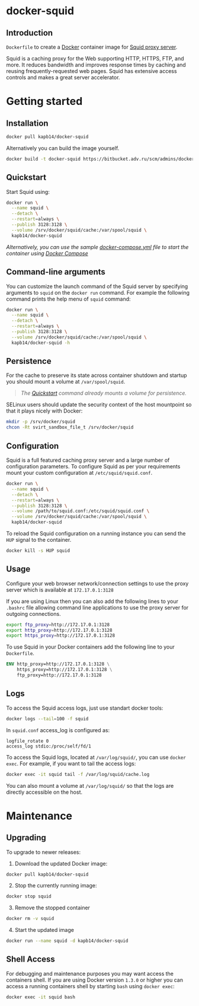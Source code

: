 # docker-squid

## Introduction

`Dockerfile` to create a [Docker](https://www.docker.com/) container image for [Squid proxy server](http://www.squid-cache.org/).

Squid is a caching proxy for the Web supporting HTTP, HTTPS, FTP, and more. It reduces bandwidth and improves response times by caching and reusing frequently-requested web pages. Squid has extensive access controls and makes a great server accelerator.


# Getting started

## Installation

```bash
docker pull kapb14/docker-squid
```

Alternatively you can build the image yourself.

```bash
docker build -t docker-squid https://bitbucket.adv.ru/scm/admins/docker-squid.git
```

## Quickstart

Start Squid using:

```bash
docker run \
  --name squid \
  --detach \
  --restart=always \
  --publish 3128:3128 \
  --volume /srv/docker/squid/cache:/var/spool/squid \
  kapb14/docker-squid
```

*Alternatively, you can use the sample [docker-compose.yml](docker-compose.yml) file to start the container using [Docker Compose](https://docs.docker.com/compose/)*

## Command-line arguments

You can customize the launch command of the Squid server by specifying arguments to `squid` on the `docker run` command. For example the following command prints the help menu of `squid` command:

```bash
docker run \
  --name squid \
  --detach \
  --restart=always \
  --publish 3128:3128 \
  --volume /srv/docker/squid/cache:/var/spool/squid \
  kapb14/docker-squid -h
```

## Persistence

For the cache to preserve its state across container shutdown and startup you should mount a volume at `/var/spool/squid`.

> *The [Quickstart](#quickstart) command already mounts a volume for persistence.*

SELinux users should update the security context of the host mountpoint so that it plays nicely with Docker:

```bash
mkdir -p /srv/docker/squid
chcon -Rt svirt_sandbox_file_t /srv/docker/squid
```

## Configuration

Squid is a full featured caching proxy server and a large number of configuration parameters. To configure Squid as per your requirements mount your custom configuration at `/etc/squid/squid.conf`.

```bash
docker run \
  --name squid \
  --detach \
  --restart=always \
  --publish 3128:3128 \
  --volume /path/to/squid.conf:/etc/squid/squid.conf \
  --volume /srv/docker/squid/cache:/var/spool/squid \
  kapb14/docker-squid
```

To reload the Squid configuration on a running instance you can send the `HUP` signal to the container.

```bash
docker kill -s HUP squid
```

## Usage

Configure your web browser network/connection settings to use the proxy server which is available at `172.17.0.1:3128`

If you are using Linux then you can also add the following lines to your `.bashrc` file allowing command line applications to use the proxy server for outgoing connections.

```bash
export ftp_proxy=http://172.17.0.1:3128
export http_proxy=http://172.17.0.1:3128
export https_proxy=http://172.17.0.1:3128
```

To use Squid in your Docker containers add the following line to your `Dockerfile`.

```dockerfile
ENV http_proxy=http://172.17.0.1:3128 \
    https_proxy=http://172.17.0.1:3128 \
    ftp_proxy=http://172.17.0.1:3128
```


## Logs

To access the Squid access logs, just use standart docker tools:

```bash
docker logs --tail=100 -f squid
```

In `squid.conf` access_log is configured as:

```
logfile_rotate 0
access_log stdio:/proc/self/fd/1
```

To access the Squid logs, located at `/var/log/squid/`, you can use `docker exec`. For example, if you want to tail the access logs:

```bash
docker exec -it squid tail -f /var/log/squid/cache.log
```

You can also mount a volume at `/var/log/squid/` so that the logs are directly accessible on the host.


# Maintenance

## Upgrading

To upgrade to newer releases:

  1. Download the updated Docker image:

  ```bash
  docker pull kapb14/docker-squid
  ```

  2. Stop the currently running image:

  ```bash
  docker stop squid
  ```

  3. Remove the stopped container

  ```bash
  docker rm -v squid
  ```

  4. Start the updated image

  ```bash
  docker run --name squid -d kapb14/docker-squid
  ```

## Shell Access

For debugging and maintenance purposes you may want access the containers shell. If you are using Docker version `1.3.0` or higher you can access a running containers shell by starting `bash` using `docker exec`:

```bash
docker exec -it squid bash
```
